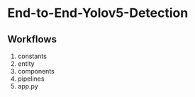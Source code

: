 # End-to-End-Yolov5-Detection

## Workflows

1. constants
2. entity
3. components
4. pipelines
5. app.py